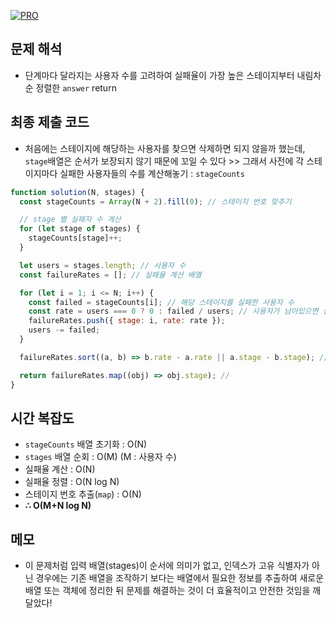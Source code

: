 [![PRO]][Link]

## 문제 해석

- 단계마다 달라지는 사용자 수를 고려하여 실패율이 가장 높은 스테이지부터 내림차순 정렬한 `answer` return

## 최종 제출 코드

- 처음에는 스테이지에 해당하는 사용자를 찾으면 삭제하면 되지 않을까 했는데, `stage`배열은 순서가 보장되지 않기 때문에 꼬일 수 있다 >> 그래서 사전에 각 스테이지마다 실패한 사용자들의 수를 계산해놓기 : `stageCounts`

```js
function solution(N, stages) {
  const stageCounts = Array(N + 2).fill(0); // 스테이지 번호 맞추기

  // stage 별 실패자 수 계산
  for (let stage of stages) {
    stageCounts[stage]++;
  }

  let users = stages.length; // 사용자 수
  const failureRates = []; // 실패율 계산 배열

  for (let i = 1; i <= N; i++) {
    const failed = stageCounts[i]; // 해당 스테이지를 실패한 사용자 수
    const rate = users === 0 ? 0 : failed / users; // 사용자가 남아있으면 실패율, 사용자가 없다면 실패를 할 수 없기 때문에 0
    failureRates.push({ stage: i, rate: rate });
    users -= failed;
  }

  failureRates.sort((a, b) => b.rate - a.rate || a.stage - b.stage); // 실패율 내림차순, 같다면 스테이지 번호 오름차순 정렬

  return failureRates.map((obj) => obj.stage); //
}
```

## 시간 복잡도

- `stageCounts` 배열 초기화 : O(N)
- `stages` 배열 순회 : O(M) (M : 사용자 수)
- 실패율 계산 : O(N)
- 실패율 정렬 : O(N log N)
- 스테이지 번호 추출(`map`) : O(N)
- **∴ O(M+N log N)**

## 메모

- 이 문제처럼 입력 배열(stages)이 순서에 의미가 없고, 인덱스가 고유 식별자가 아닌 경우에는 기존 배열을 조작하기 보다는 배열에서 필요한 정보를 추출하여 새로운 배열 또는 객체에 정리한 뒤 문제를 해결하는 것이 더 효율적이고 안전한 것임을 깨달았다!

<!---------------------------------------------------------------------------->

[PRO]: https://github.com/GoSSaChin/algorithm-js/assets/107768516/67c43b52-bc3f-4571-a249-5519021afbb0
[Link]: https://school.programmers.co.kr/learn/courses/30/lessons/42889
